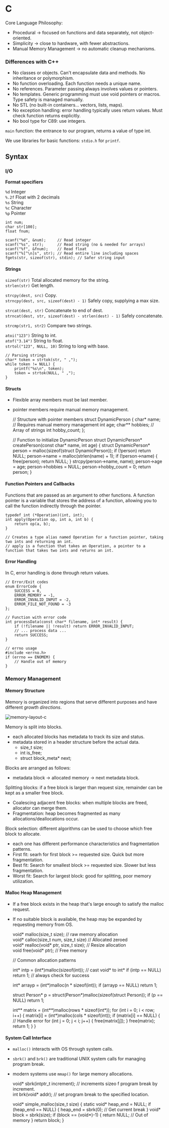 # C  

Core Language Philosophy:  
- Procedural -> focused on functions and data separately, not object-oriented.  
- Simplicity -> close to hardware, with fewer abstractions.  
- Manual Memory Management -> no automatic cleanup mechanisms.  

### Differences with C++

- No classes or objects. Can't encapsulate data and methods. No inheritance or polymorphism.  
- No function overloading. Each function needs a unique name.  
- No references. Parameter passing always involves values or pointers.  
- No templates. Generic programming must use void pointers or macros. Type safety is managed manually.  
- No STL (no built-in containers... vectors, lists, maps).  
- No exception handling: error handling typically uses return values. Must check function returns explicitly.  
- No bool type for C89: use integers.  


`main` function: the entrance to our program, returns a value of type int.  

We use libraries for basic functions: `stdio.h` for `printf`.  

## Syntax  

### I/O

**Format specifiers**

`%d` Integer  
`%.2f` Float with 2 decimals  
`%s` String  
`%c` Character  
`%p` Pointer  

    int num;
	char str[100];
	float fnum;

	scanf("%d", &num);     // Read integer
	scanf("%s", str);      // Read string (no & needed for arrays)
	scanf("%f", &fnum);    // Read float
	scanf("%[^\n]s", str); // Read entire line including spaces
	fgets(str, sizeof(str), stdin); // Safer string input
	
#### Strings

`sizeof(str)` Total allocated memory for the string.  
`strlen(str)` Get length.  

`strcpy(dest, src)` Copy.  
`strncpy(dest, src, sizeof(dest) - 1)` Safely copy, supplying a max size.  

`strcat(dest, str)` Concatenate to end of dest.  
`strncat(dest, str, sizeof(dest) - strlen(dest) - 1)` Safely concatenate.  

`strcmp(str1, str2)` Compare two strings.  

`atoi("123")` String to int.  
`atof("3.14")` String to float.  
`strtol("123", NULL, 10)` String to long with base.  

	// Parsing strings
	char* token = strtok(str, " ,");
	while token != NULL) {
		printf("%s\n", token);
		token = strtok(NULL, " ,");
	}

#### Structs
 
- Flexible array members must be last member.  
- pointer members require manual memory management.  

	// Structure with pointer members
	struct DynamicPerson {
		char* name; // Requires manual memory management
		int age;
		char** hobbies; // Array of strings
		int hobby_count;
	};
	
	// Function to initialize DynamicPerson
	struct DynamicPerson* createPerson(const char* name, int age) {
		struct DynamicPerson* person = malloc(sizeof(struct DynamicPerson));
		if (!person) return NULL;
		person->name = malloc(strlen(name) + 1);
		if (!person->name) {
			free(person);
			return NULL;
		}
		strcpy(person->name, name);
		person->age = age;
		person->hobbies = NULL;
		person->hobby_count = 0;
		return person;
	}
	
#### Function Pointers and Callbacks

Functions that are passed as an argument to other functions. A function pointer is a variable that stores the address of a function, allowing you to call the function indirectly through the pointer.  

	typedef int (*Operation)(int, int); 
	int apply(Operation op, int a, int b) {
		return op(a, b);
	}
	
	// Creates a type alias named Operation for a function pointer, taking two ints and returning an int.  
	// apply is a function that takes an Operation, a pointer to a function that takes two ints and returns an int.
	

#### Error Handling

In C, error handling is done through return values.  

	// Error/Exit codes
	enum ErrorCode {
		SUCCESS = 0,
		ERROR_MEMORY = -1,
		ERROR_INVALID_INPUT = -2,
		ERROR_FILE_NOT_FOUND = -3
	};
	
	// Function with error code
	int processData(const char* filename, int* result) {
		if (!filename || !result) return ERROR_INVALID_INPUT;
		// ... process data ...
		return SUCCESS;
	}
	
	// errno usage
	#include <errno.h>
	if (errno == ENOMEM) {
		// Handle out of memory
	}


### Memory Management

#### Memory Structure  

Memory is organized into regions that serve different purposes and have different *growth directions*. 

![memory-layout-c](https://images.javatpoint.com/cpages/images/memory-layout-in-c.png)


Memory is split into blocks.  
- each allocated blocks has metadata to track its size and status.  
- metadata stored in a header structure before the actual data.  
  - size_t size;  
  - int is_free;  
  - struct block_meta* next;  
  
Blocks are arranged as follows:  
- metadata block -> allocated memory -> next metadata block.  

Splitting blocks: if a free block is larger than request size, remainder can be kept as a smaller free block.  
- Coalescing adjacent free blocks: when multiple blocks are freed, allocator can merge them.  
- Fragmentation: heap becomes fragmented as many allocations/deallocations occur.  

Block selection: different algorithms can be used to choose which free block to allocate.  
- each one has different performance characteristics and fragmentation patterns.  
- First fit: searh for first block >= requested size. Quick but more fragmentation.  
- Best fit: Search for smallest block >= requested size. Slower but less fragmentation.  
- Worst fit: Search for largest block: good for splitting, poor memory utilization.  

 

#### Malloc Heap Management  

- If a free block exists in the heap that's large enough to satisfy the malloc request.  
- If no suitable block is available, the heap may be expanded by requesting memory from OS.  

	void* malloc(size_t size); // raw memory allocation  
	void* calloc(size_t num, size_t size) // Allocated zeroed  
	void* realloc(void* ptr, size_t size); // Resize allocation  
	void free(void* ptr); // Free memory  
	
	// Common allocation patterns
	
	int* intp = (int*)malloc(sizeof(int)); // cast void* to int*
	if (intp == NULL) return 1; // always check for success
	
	int* arrayp = (int*)malloc(n * sizeof(int));
	if (arrayp == NULL) return 1;
	
	struct Person* p = struct(Person*)malloc(sizeof(struct Person));
	if (p == NULL) return 1;
	
	int** matrix = (int**)malloc(rows * sizeof(int*));
	for (int i = 0; i < row; i++) {
		matrix[i] = (int*)malloc(cols * sizeof(int));
		if (matrix[i] == NULL) {
			// Handle error
			for (int j = 0; j < i; j++) {
				free(matrix[j]);
			}
			free(matrix);
			return 1;
		}
	}
		
	

#### System Call Interface  

- `malloc()` interacts with OS through system calls.  
- `sbrk()` and `brk()` are traditional UNIX system calls for managing program break.  
- modern systems use `mmap()` for large memory allocations.  

	void* sbrk(intptr_t increment); // increments sizeo f program break by increment.  
	int brk(void* addr); // set program break to the specified location.  
	
	void* simple_malloc(size_t size) {
		static void* heap_end = NULL;
		if (heap_end == NULL) {
			heap_end = sbrk(0); // Get current break
		}
		void* block = sbrk(size);
		if (block == (void*)-1) {
			return NULL; // Out of memory
		}
		return block;
	}
	
